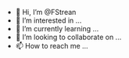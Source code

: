 - 👋 Hi, I’m @FStrean
- 👀 I’m interested in ...
- 🌱 I’m currently learning ...
- 💞️ I’m looking to collaborate on ...
- 📫 How to reach me ...

<!---
FStrean/FStrean is a ✨ special ✨ repository because its `README.md` (this file) appears on your GitHub profile.
You can click the Preview link to take a look at your changes.
--->
